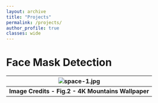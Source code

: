 ```yaml
---
layout: archive
title: "Projects"
permalink: /projects/
author_profile: true
classes: wide
---
```

# Face Mask Detection

| ![space-1.jpg](https://blog-assets.thedyrt.com/uploads/2019/01/shutterstock_1033306540-1.jpg) |
|:--:|
| <b>Image Credits - Fig.2 - 4K Mountains Wallpaper</b>|
